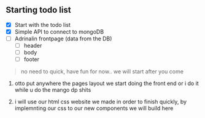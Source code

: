 ## Starting todo list

- [x] Start with the todo list
- [x] Simple API to connect to mongoDB
- [ ] Adrinalin frontpage (data from the DB)
    - [ ] header
    - [ ] body
    - [ ] footer

> no need to quick, have fun for now.. we will start after you come

1) otto put anywhere the pages layout we start doing the front end
or i do it while u do the mango dp shits


2) i will use our html css website we made in order to finish quickly, by implemnting our css to our new components we will build here